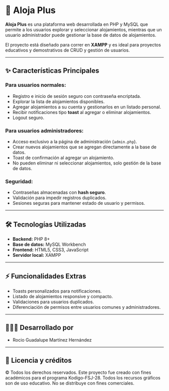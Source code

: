 # 🏡 Aloja Plus

**Aloja Plus** es una plataforma web desarrollada en PHP y MySQL que permite a los usuarios explorar y seleccionar alojamientos, mientras que un usuario administrador puede gestionar la base de datos de alojamientos.  

El proyecto está diseñado para correr en **XAMPP** y es ideal para proyectos educativos y demostrativos de CRUD y gestión de usuarios.

---

## ✨ Características Principales

### Para usuarios normales:
- Registro e inicio de sesión seguro con contraseña encriptada.
- Explorar la lista de alojamientos disponibles.
- Agregar alojamientos a su cuenta y gestionarlos en un listado personal.
- Recibir notificaciones tipo **toast** al agregar o eliminar alojamientos.
- Logout seguro.

### Para usuarios administradores:
- Acceso exclusivo a la página de administración (`admin.php`).
- Crear nuevos alojamientos que se agregan directamente a la base de datos.
- Toast de confirmación al agregar un alojamiento.
- No pueden eliminar ni seleccionar alojamientos, solo gestión de la base de datos.

### Seguridad:
- Contraseñas almacenadas con **hash seguro**.
- Validación para impedir registros duplicados.
- Sesiones seguras para mantener estado de usuario y permisos.

---

## 🛠 Tecnologías Utilizadas

- **Backend:** PHP 8+
- **Base de datos:** MySQL Workbench
- **Frontend:** HTML5, CSS3, JavaScript
- **Servidor local:** XAMPP

---

## ⚡ Funcionalidades Extras

- Toasts personalizados para notificaciones.
- Listado de alojamientos responsive y compacto.
- Validaciones para usuarios duplicados.
- Diferenciación de permisos entre usuarios comunes y administradores.

---
## 👩🏻‍💻 Desarrollado por
- Rocio Guadalupe Martínez Hernández
---
## 📄 Licencia y créditos
© Todos los derechos reservados. Este proyecto fue creado con fines académicos para el programa Kodigo-FSJ-28. Todos los recursos gráficos son de uso educativo. No se distribuye con fines comerciales.
